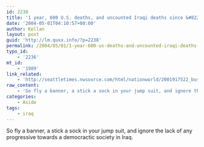 ```yaml
---
id: 2238
title: '1 year, 600 U.S. deaths, and uncounted Iraqi deaths since &#8220;Mission Accomplished&#8221;.'
date: '2004-05-01T04:10:57+00:00'
author: Kellan
layout: post
guid: 'http://lm.quxx.info/?p=2238'
permalink: /2004/05/01/1-year-600-us-deaths-and-uncounted-iraqi-deaths-since-mission-accomplished/
typo_id:
    - '2236'
mt_id:
    - '1989'
link_related:
    - 'http://seattletimes.nwsource.com/html/nationworld/2001917522_bushiraq01.html'
raw_content:
    - 'So fly a banner, a stick a sock in your jump suit, and ignore the lack of any progressive towards a democractic society in Iraq.'
categories:
    - Aside
tags:
    - iraq
---
```


So fly a banner, a stick a sock in your jump suit, and ignore the lack of any progressive towards a democractic society in Iraq.
